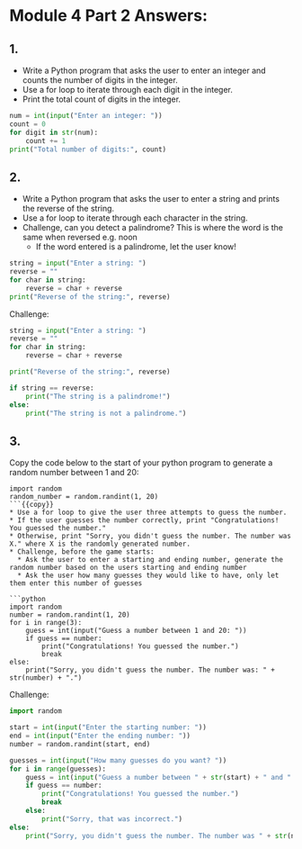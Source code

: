 # Module 4 Part 2 Answers:
## 1.
* Write a Python program that asks the user to enter an integer and counts the number of digits in the integer.
* Use a for loop to iterate through each digit in the integer.
* Print the total count of digits in the integer.
```python
num = int(input("Enter an integer: "))
count = 0
for digit in str(num):
    count += 1
print("Total number of digits:", count)
```

## 2.
* Write a Python program that asks the user to enter a string and prints the reverse of the string.
* Use a for loop to iterate through each character in the string.
* Challenge, can you detect a palindrome? This is where the word is the same when reversed e.g. noon
   * If the word entered is a palindrome, let the user know!
```python
string = input("Enter a string: ")
reverse = ""
for char in string:
    reverse = char + reverse
print("Reverse of the string:", reverse)
```

Challenge:
```python
string = input("Enter a string: ")
reverse = ""
for char in string:
    reverse = char + reverse

print("Reverse of the string:", reverse)

if string == reverse:
    print("The string is a palindrome!")
else:
    print("The string is not a palindrome.")
```

## 3.
Copy the code below to the start of your python program to generate a random number between 1 and 20:
```
import random
random_number = random.randint(1, 20)
```{{copy}} 
* Use a for loop to give the user three attempts to guess the number.
* If the user guesses the number correctly, print "Congratulations! You guessed the number."
* Otherwise, print "Sorry, you didn't guess the number. The number was X." where X is the randomly generated number.
* Challenge, before the game starts:
  * Ask the user to enter a starting and ending number, generate the random number based on the users starting and ending number
  * Ask the user how many guesses they would like to have, only let them enter this number of guesses

```python
import random
number = random.randint(1, 20)
for i in range(3):
    guess = int(input("Guess a number between 1 and 20: "))
    if guess == number:
        print("Congratulations! You guessed the number.")
        break
else:
    print("Sorry, you didn't guess the number. The number was: " + str(number) + ".")
```

Challenge:
```python
import random

start = int(input("Enter the starting number: "))
end = int(input("Enter the ending number: "))
number = random.randint(start, end)

guesses = int(input("How many guesses do you want? "))
for i in range(guesses):
    guess = int(input("Guess a number between " + str(start) + " and " + str(end) + " : "))
    if guess == number:
        print("Congratulations! You guessed the number.")
        break
    else:
        print("Sorry, that was incorrect.")
else:
    print("Sorry, you didn't guess the number. The number was " + str(number) + ".")
```